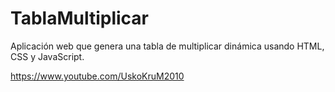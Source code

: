 # TablaMultiplicar
Aplicación web que genera una tabla de multiplicar dinámica usando HTML, CSS y JavaScript.

https://www.youtube.com/UskoKruM2010
